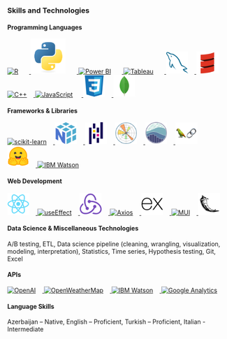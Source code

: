 ### Skills and Technologies

#### Programming Languages
<p align="left">
  <a href="https://www.r-project.org/" target="_blank" rel="noreferrer">
    <img src="https://www.r-project.org/logo/Rlogo.png" alt="R" width="80" height="80" style="margin-right: 25px;" />
  </a>
  <a href="https://www.python.org/" target="_blank" rel="noreferrer">
    <img src="https://raw.githubusercontent.com/devicons/devicon/master/icons/python/python-original.svg" alt="Python" width="80" height="80" style="margin-right: 25px;" />
  </a>
  <a href="https://powerbi.microsoft.com/" target="_blank" rel="noreferrer">
    <img src="https://cdn.worldvectorlogo.com/logos/power-bi.svg" alt="Power BI" width="80" height="80" style="margin-right: 25px;" />
  </a>
  <a href="https://www.tableau.com/" target="_blank" rel="noreferrer">
    <img src="https://cdn.worldvectorlogo.com/logos/tableau-software.svg" alt="Tableau" width="80" height="80" style="margin-right: 25px;" />
  </a>
  <a href="https://www.mysql.com/" target="_blank" rel="noreferrer">
    <img src="https://raw.githubusercontent.com/devicons/devicon/master/icons/mysql/mysql-original.svg" alt="MySQL" width="50" height="50" style="margin-right: 15px;" />
  </a>
  <a href="https://www.scala-lang.org/" target="_blank" rel="noreferrer">
    <img src="https://raw.githubusercontent.com/devicons/devicon/master/icons/scala/scala-original.svg" alt="Scala" width="50" height="50" style="margin-right: 15px;" />
  </a>
  <a href="https://isocpp.org/" target="_blank" rel="noreferrer">
    <img src="https://cdn.worldvectorlogo.com/logos/c.svg" alt="C++" width="50" height="50" style="margin-right: 15px;" />
  </a>
  <a href="https://www.javascript.com/" target="_blank" rel="noreferrer">
    <img src="https://upload.wikimedia.org/wikipedia/commons/6/6a/JavaScript-logo.png" alt="JavaScript" width="70" height="70" style="margin-right: 20px;" />
  </a>
  <a href="https://www.w3schools.com/css/" target="_blank" rel="noreferrer">
    <img src="https://raw.githubusercontent.com/devicons/devicon/master/icons/css3/css3-original.svg" alt="CSS" width="50" height="50" style="margin-right: 15px;" />
  </a>
  
  </a>
  <a href="https://www.mongodb.com/" target="_blank" rel="noreferrer">
    <img src="https://raw.githubusercontent.com/devicons/devicon/master/icons/mongodb/mongodb-original.svg" alt="MongoDB" width="50" height="50" style="margin-right: 15px;" />
  </a>
</p>

#### Frameworks & Libraries
<p align="left">
  <a href="https://scikit-learn.org/" target="_blank" rel="noreferrer">
    <img src="https://raw.githubusercontent.com/devicons/devicon/master/icons/scikit-learn/scikit-learn-original.svg" alt="scikit-learn" width="50" height="50" style="margin-right: 15px;" />
  </a>
  <a href="https://numpy.org/" target="_blank" rel="noreferrer">
    <img src="https://raw.githubusercontent.com/devicons/devicon/master/icons/numpy/numpy-original.svg" alt="NumPy" width="50" height="50" style="margin-right: 15px;" />
  </a>
  <a href="https://pandas.pydata.org/" target="_blank" rel="noreferrer">
    <img src="https://raw.githubusercontent.com/devicons/devicon/master/icons/pandas/pandas-original.svg" alt="pandas" width="50" height="50" style="margin-right: 15px;" />
  </a>
  <a href="https://matplotlib.org/" target="_blank" rel="noreferrer">
    <img src="https://raw.githubusercontent.com/devicons/devicon/master/icons/matplotlib/matplotlib-original.svg" alt="matplotlib" width="50" height="50" style="margin-right: 15px;" />
  </a>
  <a href="https://seaborn.pydata.org/" target="_blank" rel="noreferrer">
    <img src="https://raw.githubusercontent.com/devicons/devicon/master/icons/seaborn/seaborn-original.svg" alt="seaborn" width="50" height="50" style="margin-right: 15px;" />
  </a>
  <a href="https://langchain.com/" target="_blank" rel="noreferrer">
    <img src="https://raw.githubusercontent.com/devicons/devicon/master/icons/langchain/langchain-original.svg" alt="LangChain" width="50" height="50" style="margin-right: 15px;" />
  </a>
  <a href="https://huggingface.co/" target="_blank" rel="noreferrer">
    <img src="https://raw.githubusercontent.com/devicons/devicon/master/icons/huggingface/huggingface-original.svg" alt="LLaMA 3" width="50" height="50" style="margin-right: 15px;" />
  </a>
  <a href="https://www.ibm.com/watsonx/" target="_blank" rel="noreferrer">
    <img src="https://www.ibm.com/watsonx/assets/images/watsonx/logo.svg" alt="IBM Watson" width="50" height="50" style="margin-right: 15px;" />
  </a>
</p>

#### Web Development
<p align="left">
  <a href="https://reactjs.org/" target="_blank" rel="noreferrer">
    <img src="https://raw.githubusercontent.com/devicons/devicon/master/icons/react/react-original.svg" alt="React" width="50" height="50" style="margin-right: 15px;" />
  </a>
  <a href="https://reactjs.org/docs/hooks-reference.html" target="_blank" rel="noreferrer">
    <img src="https://raw.githubusercontent.com/devicons/devicon/master/icons/hooks/hooks-original.svg" alt="useEffect" width="50" height="50" style="margin-right: 15px;" />
  </a>
  <a href="https://redux.js.org/" target="_blank" rel="noreferrer">
    <img src="https://raw.githubusercontent.com/devicons/devicon/master/icons/redux/redux-original.svg" alt="Redux" width="50" height="50" style="margin-right: 15px;" />
  </a>
  <a href="https://axios-http.com/" target="_blank" rel="noreferrer">
    <img src="https://raw.githubusercontent.com/devicons/devicon/master/icons/axios/axios-original.svg" alt="Axios" width="50" height="50" style="margin-right: 15px;" />
  </a>
  <a href="https://expressjs.com/" target="_blank" rel="noreferrer">
    <img src="https://raw.githubusercontent.com/devicons/devicon/master/icons/express/express-original.svg" alt="Express" width="50" height="50" style="margin-right: 15px;" />
  </a>
  <a href="https://mui.com/" target="_blank" rel="noreferrer">
    <img src="https://raw.githubusercontent.com/devicons/devicon/master/icons/mui/mui-original.svg" alt="MUI" width="50" height="50" style="margin-right: 15px;" />
  </a>
  <a href="https://flask.palletsprojects.com/" target="_blank" rel="noreferrer">
    <img src="https://raw.githubusercontent.com/devicons/devicon/master/icons/flask/flask-original.svg" alt="Flask" width="50" height="50" style="margin-right: 15px;" />
  </a>
</p>

#### Data Science & Miscellaneous Technologies
<p align="left">
  <span>A/B testing, ETL, Data science pipeline (cleaning, wrangling, visualization, modeling, interpretation), Statistics, Time series, Hypothesis testing, Git, Excel</span>
</p>

#### APIs
<p align="left">
  <a href="https://openai.com/" target="_blank" rel="noreferrer">
    <img src="https://upload.wikimedia.org/wikipedia/commons/6/6e/OpenAI_Logo.svg" alt="OpenAI" width="50" height="50" style="margin-right: 15px;" />
  </a>
  <a href="https://openweathermap.org/" target="_blank" rel="noreferrer">
    <img src="https://openweathermap.org/img/owm/2.5/logo.png" alt="OpenWeatherMap" width="50" height="50" style="margin-right: 15px;" />
  </a>
  <a href="https://www.ibm.com/watson/" target="_blank" rel="noreferrer">
    <img src="https://upload.wikimedia.org/wikipedia/commons/d/dc/IBM_Watson_logo.svg" alt="IBM Watson" width="50" height="50" style="margin-right: 15px;" />
  </a>
  <a href="https://analytics.google.com/" target="_blank" rel="noreferrer">
    <img src="https://upload.wikimedia.org/wikipedia/commons/9/93/Google_Analytics_logo.svg" alt="Google Analytics" width="50" height="50" style="margin-right: 15px;" />
  </a>
</p>

#### Language Skills
<p align="left">
  <span>Azerbaijan – Native, English – Proficient, Turkish – Proficient, Italian - Intermediate</span>
</p>


